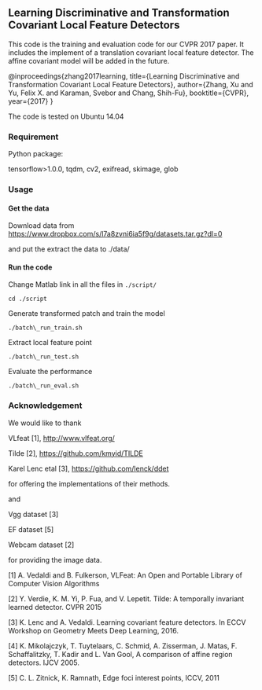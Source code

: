 ## Learning Discriminative and Transformation Covariant Local Feature Detectors

This code is the training and evaluation code for our CVPR 2017 paper. It includes the implement of a translation covariant local feature detector. The affine covariant model will be added in the future. 

@inproceedings{zhang2017learning,
  title={Learning Discriminative and Transformation Covariant Local Feature Detectors},
  author={Zhang, Xu and Yu, Felix X. and Karaman, Svebor and Chang, Shih-Fu},
  booktitle={CVPR},
  year={2017}
}

The code is tested on Ubuntu 14.04

### Requirement
Python package:

tensorflow>1.0.0, tqdm, cv2, exifread, skimage, glob

### Usage

#### Get the data

Download data from 
https://www.dropbox.com/s/l7a8zvni6ia5f9g/datasets.tar.gz?dl=0

and put the extract the data to ./data/

#### Run the code

Change Matlab link in all the files in `./script/`

`cd ./script`

Generate transformed patch and train the model

`./batch\_run_train.sh`

Extract local feature point

`./batch\_run_test.sh`

Evaluate the performance

`./batch\_run_eval.sh`

### Acknowledgement 

We would like to thank

VLfeat [1], http://www.vlfeat.org/ 

Tilde [2], https://github.com/kmyid/TILDE

Karel Lenc etal [3], https://github.com/lenck/ddet

for offering the implementations of their methods. 

and

Vgg dataset [3]

EF dataset [5]

Webcam dataset [2]

for providing the image data.

[1] A. Vedaldi and B. Fulkerson, VLFeat: An Open and Portable Library of Computer Vision Algorithms

[2] Y. Verdie, K. M. Yi, P. Fua, and V. Lepetit. Tilde: A temporally invariant learned detector. CVPR 2015

[3] K. Lenc and A. Vedaldi. Learning covariant feature detectors. In ECCV Workshop on Geometry Meets Deep Learning,
2016.

[4] K. Mikolajczyk, T. Tuytelaars, C. Schmid, A. Zisserman, J. Matas, F. Schaffalitzky, T. Kadir and L. Van Gool, A comparison of affine region detectors. IJCV 2005.

[5] C. L. Zitnick, K. Ramnath, Edge foci interest points, ICCV, 2011
